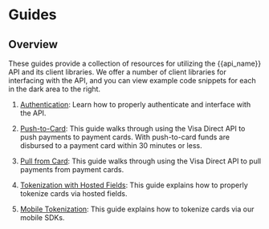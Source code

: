 # Guides

## Overview

These guides provide a collection of resources for utilizing the {{api_name}}
API and its client libraries. We offer a number of client libraries for
interfacing with the API, and you can view example code snippets for each in
the dark area to the right.

1. [Authentication](#authentication): Learn how to properly
authenticate and interface with the API.

2. [Push-to-Card](#push-to-card): This guide walks
through using the Visa Direct API to push payments to payment cards. With push-to-card
funds are disbursed to a payment card within 30 minutes or less.

3. [Pull from Card](#pull-from-card): This guide walks through using the Visa Direct API to pull payments from payment cards.

4. [Tokenization with Hosted Fields](#tokenization-with-hosted-fields): This guide
explains how to properly tokenize cards via hosted fields.

5. [Mobile Tokenization](#mobile-tokenization): This guide
explains how to tokenize cards via our mobile SDKs.
